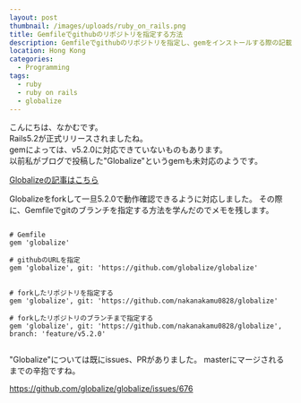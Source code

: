 ```yaml
---
layout: post
thumbnail: /images/uploads/ruby_on_rails.png
title: Gemfileでgithubのリポジトリを指定する方法
description: Gemfileでgithubのリポジトリを指定し、gemをインストールする際の記載方法をまとめます。
location: Hong Kong
categories:
  - Programming
tags:
  - ruby
  - ruby on rails
  - globalize
---
```

こんにちは、なかむです。  
Rails5.2が正式リリースされましたね。  
gemによっては、v5.2.0に対応できていないものもあります。  
以前私がブログで投稿した"Globalize"というgemも未対応のようです。

[Globalizeの記事はこちら](https://tech-talk-blog.ml/programming/2018/02/25/%E4%BB%8A%E6%9B%B4%E6%94%B9%E3%82%81%E3%81%A6-ruby-on-rails%E3%81%AE%E9%96%8B%E7%99%BA%E3%82%92%E8%A1%8C%E3%81%86-part6.html)


Globalizeをforkして一旦5.2.0で動作確認できるように対応しました。
その際に、Gemfileでgitのブランチを指定する方法を学んだのでメモを残します。


```

# Gemfile
gem 'globalize'

# githubのURLを指定
gem 'globalize', git: 'https://github.com/globalize/globalize'


# forkしたリポジトリを指定する
gem 'globalize', git: 'https://github.com/nakanakamu0828/globalize'

# forkしたリポジトリのブランチまで指定する
gem 'globalize', git: 'https://github.com/nakanakamu0828/globalize', branch: 'feature/v5.2.0'
  

```

"Globalize"については既にissues、PRがありました。
masterにマージされるまでの辛抱ですね。

https://github.com/globalize/globalize/issues/676
